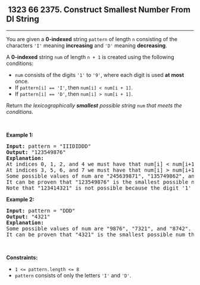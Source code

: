 <h2> 1323 66
2375. Construct Smallest Number From DI String</h2><hr><div><p>You are given a <strong>0-indexed</strong> string <code>pattern</code> of length <code>n</code> consisting of the characters <code>'I'</code> meaning <strong>increasing</strong> and <code>'D'</code> meaning <strong>decreasing</strong>.</p>

<p>A <strong>0-indexed</strong> string <code>num</code> of length <code>n + 1</code> is created using the following conditions:</p>

<ul>
	<li><code>num</code> consists of the digits <code>'1'</code> to <code>'9'</code>, where each digit is used <strong>at most</strong> once.</li>
	<li>If <code>pattern[i] == 'I'</code>, then <code>num[i] &lt; num[i + 1]</code>.</li>
	<li>If <code>pattern[i] == 'D'</code>, then <code>num[i] &gt; num[i + 1]</code>.</li>
</ul>

<p>Return <em>the lexicographically <strong>smallest</strong> possible string </em><code>num</code><em> that meets the conditions.</em></p>

<p>&nbsp;</p>
<p><strong class="example">Example 1:</strong></p>

<pre><strong>Input:</strong> pattern = "IIIDIDDD"
<strong>Output:</strong> "123549876"
<strong>Explanation:
</strong>At indices 0, 1, 2, and 4 we must have that num[i] &lt; num[i+1].
At indices 3, 5, 6, and 7 we must have that num[i] &gt; num[i+1].
Some possible values of num are "245639871", "135749862", and "123849765".
It can be proven that "123549876" is the smallest possible num that meets the conditions.
Note that "123414321" is not possible because the digit '1' is used more than once.</pre>

<p><strong class="example">Example 2:</strong></p>

<pre><strong>Input:</strong> pattern = "DDD"
<strong>Output:</strong> "4321"
<strong>Explanation:</strong>
Some possible values of num are "9876", "7321", and "8742".
It can be proven that "4321" is the smallest possible num that meets the conditions.
</pre>

<p>&nbsp;</p>
<p><strong>Constraints:</strong></p>

<ul>
	<li><code>1 &lt;= pattern.length &lt;= 8</code></li>
	<li><code>pattern</code> consists of only the letters <code>'I'</code> and <code>'D'</code>.</li>
</ul>
</div>